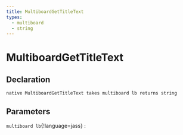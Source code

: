 ```yaml
---
title: MultiboardGetTitleText
types:
  - multiboard
  - string
---
```


# MultiboardGetTitleText

## Declaration

```jass
native MultiboardGetTitleText takes multiboard lb returns string
```

## Parameters
`multiboard lb`{!language=jass}
: 
